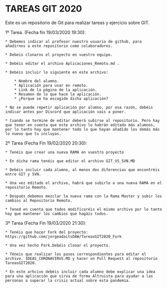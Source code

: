 # TAREAS GIT 2020

Este es un repositorio de Git para realizar tareas y ejercicio sobre GIT.

1º Tarea. (Fecha fin 19/03/2020 19:30):

    * Debemos indicar al profesor nuestro usuario de github, para añadirnos a este repositorio como colaboradores.

    * Debeis clonaros el proyecto en vuestro equipo.

    * Debéis editar el archivo Aplicaciones_Remoto.md .

    * Debéis incluir lo siguiente en este archivo:

        * Nombre del alumno.
        * Aplicación para usar en remoto.
        * Link de la página de la aplicación.
        * Resumen de lo que hace la aplicación.
        * ¿Porque se ha escogido dicha aplicación?

    * No se puede repetir aplicación por alumno, por esa razón, debéis indicar antes por Discord que aplicación vais a poner.

    * Cuando se termine de editar deberá subirse al repositorio. Pero hay que tener en cuenta que este archivo lo habrán editado más alumnos, por lo tanto hay que mantener todo lo que hayan añadido los demás más lo nuevo que tu incluyas.

2º Tarea (Fecha Fin 19/02/2020 20:30):

    * Tenéis que crear una nueva RAMA en vuestro proyecto

    * En dicha rama tenéis que editar el archivo GIT_VS_SVN.MD

    * Debéis incluir cada alumno, al menos dos diferencias que encontréis entre GIT y SVN.

    * Una vez editado el archivo, habrá que subirlo a una nueva RAMA en el repositorio Remoto.

    * Después debemos mezclar la nueva rama con la Rama Master y subir los cambios al Repositorio Remoto.

    * Tened en cuenta que todos modificaréis el mismo archivo por lo tanto hay que mantener los cambios que hagáis todos.

3º Tarea (Fecha Fin 19/03/2020 21:30):

    * Tenéis que hacer Fork del proyecto: https://github.com/jorgeadaitsDAW/TareasGIT2020_Fork

    * Una vez hecho Fork.Debéis clonar el proyecto.

    * Téneis que realizar los pasos correspondientes para editar el archivo. IDEAS_CORONAVIRUS.MD y hacer un Pull Request al repositorio TareasGIT2020.

    * En este arhcivo debéis incluir cada alumno debe explicar una idea para una aplicación que sirva de forma Altruista para ayudar a las personas a superar la crisis actual sobre esta pandemia.